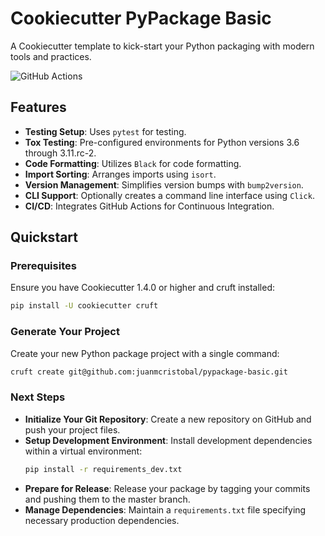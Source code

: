 # Cookiecutter PyPackage Basic

A Cookiecutter template to kick-start your Python packaging with modern tools and practices.

![GitHub Actions](https://img.shields.io/github/actions/workflow/status/juanmcristobal/pypackage-basic/test.yml?branch=master)

## Features

- **Testing Setup**: Uses `pytest` for testing.
- **Tox Testing**: Pre-configured environments for Python versions 3.6 through 3.11.rc-2.
- **Code Formatting**: Utilizes `Black` for code formatting.
- **Import Sorting**: Arranges imports using `isort`.
- **Version Management**: Simplifies version bumps with `bump2version`.
- **CLI Support**: Optionally creates a command line interface using `Click`.
- **CI/CD**: Integrates GitHub Actions for Continuous Integration.

## Quickstart

### Prerequisites

Ensure you have Cookiecutter 1.4.0 or higher and cruft installed:
```bash
pip install -U cookiecutter cruft
```

### Generate Your Project

Create your new Python package project with a single command:
```bash
cruft create git@github.com:juanmcristobal/pypackage-basic.git
```

### Next Steps

- **Initialize Your Git Repository**:
  Create a new repository on GitHub and push your project files.
- **Setup Development Environment**:
  Install development dependencies within a virtual environment:
  ```bash
  pip install -r requirements_dev.txt
  ```
- **Prepare for Release**:
  Release your package by tagging your commits and pushing them to the master branch.
- **Manage Dependencies**:
  Maintain a `requirements.txt` file specifying necessary production dependencies.
